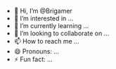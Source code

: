 - 👋 Hi, I’m @Brigamer
- 👀 I’m interested in ...
- 🌱 I’m currently learning ...
- 💞️ I’m looking to collaborate on ...
- 📫 How to reach me ...
- 😄 Pronouns: ...
- ⚡ Fun fact: ...

<!---
Brigamer/Brigamer is a ✨ special ✨ repository because its `README.md` (this file) appears on your GitHub profile.
You can click the Preview link to take a look at your changes.
--->
